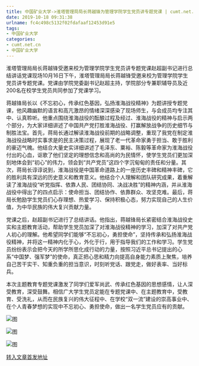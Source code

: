 ```yaml
---
title: 中国矿业大学->淮塔管理局局长蒋越锋为管理学院学生党员讲专题党课 | cumt.net.cn
date: 2019-10-18 09:31:38
urlname: fc4c498c5132f02fdafaaf12453d91e5
tags: 
- 中国矿业大学
categories:
- cumt.net.cn
- 中国矿业大学
---
```

淮塔管理局局长蒋越锋受邀来校为管理学院学生党员讲专题党课赵超副书记进行总结讲话党课现场10月16日下午，淮塔管理局局长蒋越锋受邀来校为管理学院学生党员讲专题党课。党课由学院党委副书记赵超主持，学院部分专兼职辅导员及近200名在校学生党员共同参加了党课学习。

蒋越锋局长以《不忘初心，传承红色基因，弘扬淮海战役精神》为题讲授专题党课，他风趣幽默的语言和高亢激昂的情绪深深感染了现场师生，与会成员均专注其中、认真聆听。他重点围绕淮海战役的酝酿过程及经过、淮海战役的精神与启示两个部分，为大家详细讲述了中国共产党打胜淮海战役、打赢解放战争的历史细节与制胜法宝。首先，蒋局长通过解读淮海战役前期的战略调整，重现了我党在制定淮海战役战略时实事求是的民主决策过程，展现了老一代革命家勇于担当、敢于胜利的豪迈气魄。他结合大量史实详细讲述了毛泽东、粟裕、陈毅等革命家为淮海战役付出的心血，讴歌了他们坚定的理想信念和高尚的为民情怀，使学生党员们更加深刻地体会到“初心”的伟力，领会到“共产党员”这四个字沉甸甸的责任和分量。其次，蒋局长谆谆说到，淮海战役是中国革命道路上的一座历史丰碑和精神丰碑，它的胜利具有深远的历史意义和教育意义。他结合个人理解和团队研究成果，着重解读了淮海战役“听党指挥、依靠人民、团结协同、决战决胜”的精神内涵，并从淮海战役中得出了的四点启示：使命担当、团结协作、依靠群众、攻坚克难。最后，蒋局长勉励学生党员们心存理想、热爱学习、保持积极心态，努力实现自己的人生价值，为中华民族的伟大复兴贡献力量。

党课之后，赵超副书记进行了总结讲话。他指出，蒋越锋局长紧密结合淮海战役史实和主题教育活动，帮助学生党员加深了对淮海战役精神的学习，加深了对共产党人初心的理解。他希望同学们能够“不忘初心，勇担使命”，坚持传承和弘扬淮海战役精神，并将这一精神内化于心，外化于行，用于指导我们的工作和学习。学生党员纷纷表示会把今天的所学所思化成行动的力量，按照习近平总书记提出的心系“中国梦、强军梦”的使命，真正把心思和精力向提高自身能力素质上聚焦，培养自己苦干实干、知重负重的担当意识，时刻听党话、跟党走，做好表率、当好标兵。

本次主题教育专题党课激发了同学们爱军尚武、传承红色基因的思想感情，让人深受教育，深受鼓舞。相信广大学生党员定能在专题党课中、在主题教育中，受教育、受洗礼，从而在民族复兴的伟大征程中、在学校“双一流”建设的崇高事业中、在个人青春梦想的实现中不忘初心、勇担使命，做出一名学生党员应有的贡献。

![图](http://xwzx.cumt.edu.cn/_upload/article/images/4d/5b/23486b2e40ac91469ce8a9b2cea4/beb9f6cf-b96f-4a28-9abf-9019d5693755.jpg)

![图](http://xwzx.cumt.edu.cn/_upload/article/images/4d/5b/23486b2e40ac91469ce8a9b2cea4/cacd176b-242c-427f-9920-3d197595041a.jpg)

![图](http://xwzx.cumt.edu.cn/_upload/article/images/4d/5b/23486b2e40ac91469ce8a9b2cea4/6338e54c-bc86-4256-9db5-02296f835f0a.jpg)

[转入文章首发地址](http://xwzx.cumt.edu.cn/53/55/c523a545621/page.htm)